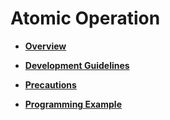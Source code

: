# Atomic Operation<a name="EN-US_TOPIC_0311018445"></a>

-   **[Overview](overview-51.md)**  

-   **[Development Guidelines](development-guidelines-52.md)**  

-   **[Precautions](precautions-53.md)**  

-   **[Programming Example](programming-example-54.md)**  


